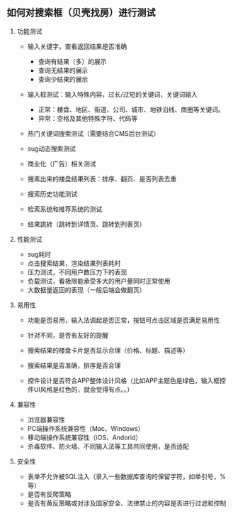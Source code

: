 ## 如何对搜索框（贝壳找房）进行测试

1. 功能测试

   - 输入关键字，查看返回结果是否准确
     - 查询有结果（多）的展示
     - 查询无结果的展示
     - 查询少结果的展示

   - 输入框测试：输入特殊内容，过长/过短的关键词，关键词输入
     - 正常：楼盘、地区、街道、公司、城市、地铁沿线、商圈等关键词。
     - 异常：空格及其他特殊字符、代码等
   - 热门关键词搜索测试（需要结合CMS后台测试）
   - sug动态搜索测试
   - 商业化（广告）相关测试
   - 搜素出来的楼盘结果列表：排序、翻页、是否列表去重
   - 搜索历史功能测试
   - 检索系统和推荐系统的测试
   - 结果跳转（跳转到详情页、跳转到列表页）

2. 性能测试

   - sug耗时
   - 点击搜索结果，渲染结果列表耗时
   - 压力测试，不同用户数压力下的表现
   - 负载测试，看极限能承受多大的用户量同时正常使用
   - 大数据量返回的表现（一般后端会做翻页）

3. 易用性

   - 功能是否易用，输入法调起是否正常，按钮可点击区域是否满足易用性

   - 针对不同，是否有友好的提醒
   - 搜索结果的楼盘卡片是否显示合理（价格、标题、描述等）
   - 搜索结果是否准确，排序是否合理
   - 控件设计是否符合APP整体设计风格（比如APP主题色是绿色，输入框控件UI风格是红色的，就会觉得有点。。）

4. 兼容性

   - 浏览器兼容性
   - PC端操作系统兼容性（Mac、Windows）
   - 移动端操作系统兼容性（iOS、Andorid）
   - 杀毒软件、防火墙、不同输入法等工具共同使用，是否适配

5. 安全性

   - 表单不允许被SQL注入（录入一些数据库查询的保留字符，如单引号，%等）
   - 是否有反爬策略
   - 是否有黄反策略或对涉及国家安全、法律禁止的内容是否进行过滤和控制